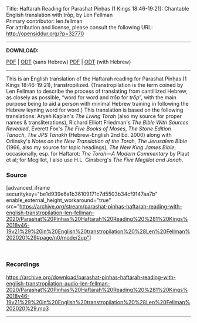 <html>
<head></head>
<body>
Title: Haftarah Reading for Parashat Pinḥas (1 Kings 18:46-19:21): Chantable English translation with trōp, by Len Fellman<br />
Primary contributor: len.fellman<br />
For attribution and license, please consult the following URL: <a href="http://opensiddur.org/?p=32770">http://opensiddur.org/?p=32770</a>
<p />
<hr />

<strong>DOWNLOAD:</strong> 

<a href="https://archive.org/download/parashat-pinhas-haftarah-reading-with-english-transtropilation-len-fellman-2020/Parashat%20Pinhas%20Haftarah%20Reading%20%281%20Kings%2018v46-19v21%29%20in%20English%20transtropilation%20%28Len%20Fellman%202020%29%20-%20english%20only.pdf">PDF</a> | <a href="https://archive.org/download/parashat-pinhas-haftarah-reading-with-english-transtropilation-len-fellman-2020/Parashat%20Pinhas%20Haftarah%20Reading%20%281%20Kings%2018v46-19v21%29%20in%20English%20transtropilation%20%28Len%20Fellman%202020%29%20-%20english%20only.odt">ODT</a> (sans Hebrew)
<a href="https://archive.org/download/parashat-pinhas-haftarah-reading-with-english-transtropilation-len-fellman-2020/Parashat%20Pinhas%20Haftarah%20Reading%20%281%20Kings%2018v46-19v21%29%20in%20English%20transtropilation%20%28Len%20Fellman%202020%29.pdf">PDF</a> | <a href="https://archive.org/download/parashat-pinhas-haftarah-reading-with-english-transtropilation-len-fellman-2020/Parashat%20Pinhas%20Haftarah%20Reading%20%281%20Kings%2018v46-19v21%29%20in%20English%20transtropilation%20%28Len%20Fellman%202020%29.odt">ODT</a> (with Hebrew)

<hr />

This is an English translation of the Haftarah reading for Parashat Pinḥas (1 Kings 18:46-19:21), transtropilized. (Transtropilation is the term coined by Len Fellman to describe the process of translating from cantillized Hebrew, as closely as possible, “word for word and <em>trōp</em> for <em>trōp</em>”, with the main purpose being to aid a person with minimal Hebrew training in following the Hebrew leyning word for word.) This translation is based on the following translations: Aryeh Kaplan's <em>The Living Torah</em> (also my source for proper names &amp; transliterations), Richard Elliott Friedman's <em>The Bible With Sources Revealed</em>, Everett Fox's <em>The Five Books of Moses</em>, <em>The Stone Edition Tanach</em>, <em>The JPS Tanakh</em> (Hebrew-English 2nd Ed. 2000) along with Orlinsky's <em>Notes on the New Translation of the Torah</em>, <em>The Jerusalem Bible</em> (1966, also my source for topic headings), <em>The New King James Bible</em>; occasionally, esp. for Haftarot: <em>The Torah—A Modern Commentary</em> by Plaut et al; for Megillot, I also use H.L. Ginsberg's <em>The Five Megillot and Jonah</em>.

<h3>Source</h3>

[advanced_iframe securitykey="be1d939e6a1b36109171c7d5503b34cf9147aa7b" enable_external_height_workaround="true" src="https://archive.org/stream/parashat-pinhas-haftarah-reading-with-english-transtropilation-len-fellman-2020/Parashat%20Pinhas%20Haftarah%20Reading%20%281%20Kings%2018v46-19v21%29%20in%20English%20transtropilation%20%28Len%20Fellman%202020%29#page/n0/mode/2up"]

&nbsp;

<h3>Recordings</h3>

https://archive.org/download/parashat-pinhas-haftarah-reading-with-english-transtropilation-audio-len-fellman-2020/Parashat%20Pinhas%20Haftarah%20Reading%20%281%20Kings%2018v46-19v21%29%20in%20English%20transtropilation%20%28Len%20Fellman%202020%29.mp3

<hr />

&nbsp;
</body>
</html>